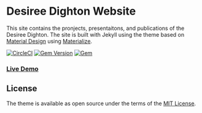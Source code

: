 # Desiree Dighton Website

This site contains the pronjects, presentaitons, and publications of the Desiree Dighton. The site is built with Jekyll using the theme based on [Material Design](https://material.io/) using [Materialize](http://materializecss.com/).

[![CircleCI](https://circleci.com/gh/jameshamann/jekyll-material-theme/tree/master.svg?style=svg)](https://circleci.com/gh/jameshamann/jekyll-material-theme/tree/master)
[![Gem Version](https://badge.fury.io/rb/jekyll-material-theme.svg)](https://badge.fury.io/rb/jekyll-material-theme)
[![Gem](https://img.shields.io/gem/dt/jekyll-material-theme.svg)](https://img.shields.io/gem/dt/jekyll-material-theme.svg)


### [Live Demo](https://ddighton.github.io/)

## License

The theme is available as open source under the terms of the [MIT License](https://opensource.org/licenses/MIT).
